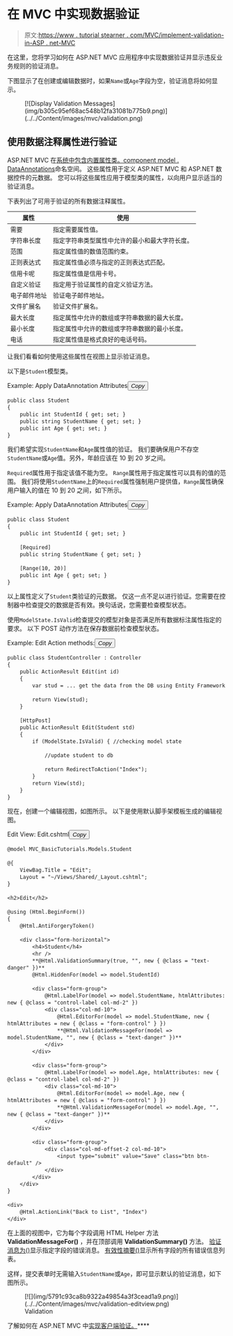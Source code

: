 # 在 MVC 中实现数据验证

> 原文:[https://www . tutorial stearner . com/MVC/implement-validation-in-ASP . net-MVC](https://www.tutorialsteacher.com/mvc/implement-validation-in-asp.net-mvc)

在这里，您将学习如何在 ASP.NET MVC 应用程序中实现数据验证并显示违反业务规则的验证消息。

下图显示了在创建或编辑数据时，如果`Name`或`Age`字段为空，验证消息将如何显示。

<figure>[![Display Validation Messages](img/b305c95ef68ac548b12fa31081b775b9.png)](../../Content/images/mvc/validation.png)</figure>

## 使用数据注释属性进行验证

ASP.NET MVC 在[系统中包含内置属性类。component model . DataAnnotations](https://docs.microsoft.com/en-us/dotnet/api/system.componentmodel.dataannotations?view=netframework-4.8)命名空间。 这些属性用于定义 ASP.NET MVC 和 ASP.NET 数据控件的元数据。 您可以将这些属性应用于模型类的属性，以向用户显示适当的验证消息。

下表列出了可用于验证的所有数据注释属性。

| 属性 | 使用 |
| --- | --- |
| 需要 | 指定需要属性值。 |
| 字符串长度 | 指定字符串类型属性中允许的最小和最大字符长度。 |
| 范围 | 指定属性值的数值范围约束。 |
| 正则表达式 | 指定属性值必须与指定的正则表达式匹配。 |
| 信用卡呢 | 指定属性值是信用卡号。 |
| 自定义验证 | 指定用于验证属性的自定义验证方法。 |
| 电子邮件地址 | 验证电子邮件地址。 |
| 文件扩展名 | 验证文件扩展名。 |
| 最大长度 | 指定属性中允许的数组或字符串数据的最大长度。 |
| 最小长度 | 指定属性中允许的数组或字符串数据的最小长度。 |
| 电话 | 指定属性值是格式良好的电话号码。 |

让我们看看如何使用这些属性在视图上显示验证消息。

以下是`Student`模型类。

Example: Apply DataAnnotation Attributes<button class="copy-btn pull-right" title="Copy example code">*Copy*</button> 

```
public class Student
{
    public int StudentId { get; set; }
    public string StudentName { get; set; }
    public int Age { get; set; }
} 
```

我们希望实现`StudentName`和`Age`属性值的验证。 我们要确保用户不存空`StudentName`或`Age`值。另外，年龄应该在 10 到 20 岁之间。

`Required`属性用于指定该值不能为空。 `Range`属性用于指定属性可以具有的值的范围。 我们将使用`StudentName`上的`Required`属性强制用户提供值，`Range`属性确保用户输入的值在 10 到 20 之间，如下所示。

Example: Apply DataAnnotation Attributes<button class="copy-btn pull-right" title="Copy example code">*Copy*</button> 

```
public class Student
{
    public int StudentId { get; set; }

    [Required]
    public string StudentName { get; set; }

    [Range(10, 20)]
    public int Age { get; set; }
} 
```

以上属性定义了`Student`类验证的元数据。 仅这一点不足以进行验证。您需要在控制器中检查提交的数据是否有效。换句话说，您需要检查模型状态。

使用`ModelState.IsValid`检查提交的模型对象是否满足所有数据标注属性指定的要求。 以下 POST 动作方法在保存数据前检查模型状态。

Example: Edit Action methods:<button class="copy-btn pull-right" title="Copy example code">*Copy*</button> 

```
public class StudentController : Controller
{
    public ActionResult Edit(int id)
    {
        var stud = ... get the data from the DB using Entity Framework

        return View(stud);
    }

    [HttpPost]
    public ActionResult Edit(Student std)
    {
        if (ModelState.IsValid) { //checking model state

            //update student to db

            return RedirectToAction("Index");
        }
        return View(std);
    }
} 
```

现在，创建一个编辑视图，如图所示。 以下是使用默认脚手架模板生成的编辑视图。

Edit View: Edit.cshtml<button class="copy-btn pull-right" title="Copy example code">*Copy*</button> 

```
@model MVC_BasicTutorials.Models.Student

@{
    ViewBag.Title = "Edit";
    Layout = "~/Views/Shared/_Layout.cshtml";
}

<h2>Edit</h2>

@using (Html.BeginForm())
{
    @Html.AntiForgeryToken()

    <div class="form-horizontal">
        <h4>Student</h4>
        <hr />
        **@Html.ValidationSummary(true, "", new { @class = "text-danger" })**
        @Html.HiddenFor(model => model.StudentId)

        <div class="form-group">
            @Html.LabelFor(model => model.StudentName, htmlAttributes: new { @class = "control-label col-md-2" })
            <div class="col-md-10">
                @Html.EditorFor(model => model.StudentName, new { htmlAttributes = new { @class = "form-control" } })
                **@Html.ValidationMessageFor(model => model.StudentName, "", new { @class = "text-danger" })**
            </div>
        </div>

        <div class="form-group">
            @Html.LabelFor(model => model.Age, htmlAttributes: new { @class = "control-label col-md-2" })
            <div class="col-md-10">
                @Html.EditorFor(model => model.Age, new { htmlAttributes = new { @class = "form-control" } })
                **@Html.ValidationMessageFor(model => model.Age, "", new { @class = "text-danger" })**
            </div>
        </div>

        <div class="form-group">
            <div class="col-md-offset-2 col-md-10">
                <input type="submit" value="Save" class="btn btn-default" />
            </div>
        </div>
    </div>
}

<div>
    @Html.ActionLink("Back to List", "Index")
</div>
```

在上面的视图中，它为每个字段调用 HTML Helper 方法 **ValidationMessageFor()** ，并在顶部调用 **ValidationSummary()** 方法。 [验证消息为()](/mvc/htmlhelper-validationmessagefor)显示指定字段的错误消息。 [有效性摘要()](/mvc/htmlhelper-validationsummary)显示所有字段的所有错误信息列表。

这样，提交表单时无需输入`StudentName`或`Age`，即可显示默认的验证消息，如下图所示。

<figure>[![](img/5791c93ca8b9322a49854a3f3cead1a9.png)](../../Content/images/mvc/validation-editview.png)

<figcaption>Validation</figcaption>

</figure>

了解如何在 ASP.NET MVC 中[实现客户端验证。](/articles/enable-client-side-valiation-in-mvc)****